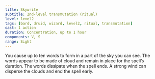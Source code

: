 ```yaml
---
title: Skywrite
subtitle: 2nd-level transmutation (ritual)
level: level2
tags: [bard, druid, wizard, level2, ritual, transmutation]
cast: 1 action
duration: Concentration, up to 1 hour
components: V, S
range: Sight
---
```

You cause up to ten words to form in a part of the sky you can see. The words appear to be made of cloud and remain in place for the spell’s duration. The words dissipate when the spell ends. A strong wind can disperse the clouds and end the spell early.